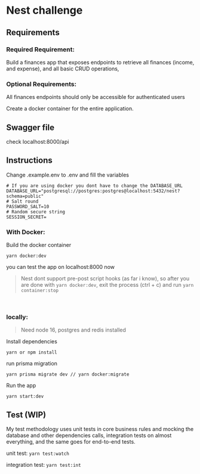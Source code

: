 # Nest challenge

## Requirements

### Required Requirement:

Build a finances app that exposes endpoints to retrieve all finances (income, and expense),
and all basic CRUD operations,

### Optional Requirements:

All finances endpoints should only be accessible for authenticated users

Create a docker container for the entire application.

## Swagger file

check localhost:8000/api

## Instructions

Change .example.env to .env and fill the variables

```
# If you are using docker you dont have to change the DATABASE_URL
DATABASE_URL="postgresql://postgres:postgres@localhost:5432/nest?schema=public"
# Salt round
PASSWORD_SALT=10
# Random secure string
SESSION_SECRET=
```

### With Docker:

Build the docker container

```
yarn docker:dev
```

you can test the app on localhost:8000 now

> Nest dont support pre-post script hooks (as far i know), so after you are done with `yarn docker:dev`, exit the process (ctrl + c) and run `yarn container:stop`

<br>

### locally:

> Need node 16, postgres and redis installed

Install dependencies

```
yarn or npm install
```

run prisma migration

```
yarn prisma migrate dev // yarn docker:migrate
```

Run the app

```
yarn start:dev
```

## Test (WIP)

My test methodology uses unit tests in core business rules and mocking the database and other dependencies calls, integration tests on almost everything, and the same goes for end-to-end tests.

unit test: `yarn test:watch`

integration test: `yarn test:int`
